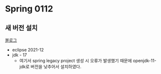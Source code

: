 # Spring 0112

## 새 버전 설치 

[블로그](https://blog.naver.com/coding_helper/222617517892)
- eclipse 2021-12
- jdk - 17 
    + 여기서 spring legacy project 생성 시 오류가 발생했기 때문에 openjdk-11-jdk로 버전을 낮추어서 설치하였다. 




